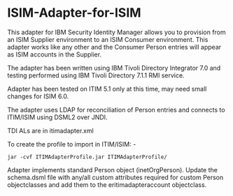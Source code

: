 # ISIM-Adapter-for-ISIM
This adapter for IBM Security Identity Manager allows you to provision from an ISIM Supplier environment to an ISIM Consumer environment. This adapter works like any other and the Consumer Person entries will appear as ISIM accounts in the Supplier.

The adapter has been written using IBM Tivoli Directory Integrator 7.0 and testing performed using IBM Tivoli Directory 7.1.1 RMI service.

Adapter has been tested on ITIM 5.1 only at this time, may need small changes for ISIM 6.0.

The adapter uses LDAP for reconciliation of Person entries and connects to ITIM/ISIM using DSML2 over JNDI.

TDI ALs are in itimadapter.xml

To create the profile to import in ITIM/ISIM: -

	jar -cvf ITIMAdapterProfile.jar ITIMAdapterProfile/

Adapter implements standard Person object (inetOrgPerson). Update the schema.dsml file with any/all custom attributes required for custom Person objectclasses and add them to the eritimadapteraccount objectclass.







